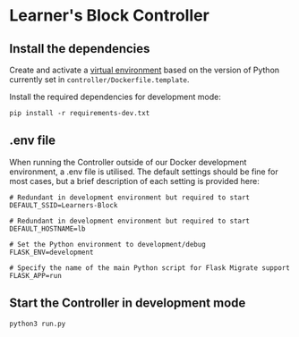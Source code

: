 # Learner's Block Controller

## Install the dependencies

Create and activate a [virtual environment](https://docs.python.org/3/tutorial/venv.html) based on the version of Python currently set in `controller/Dockerfile.template`.

Install the required dependencies for development mode:

`pip install -r requirements-dev.txt`

## .env file
When running the Controller outside of our Docker development environment, a .env file is utilised. The default settings should be fine for most cases, but a brief description of each setting is provided here:

```
# Redundant in development environment but required to start
DEFAULT_SSID=Learners-Block

# Redundant in development environment but required to start
DEFAULT_HOSTNAME=lb  

# Set the Python environment to development/debug
FLASK_ENV=development  

# Specify the name of the main Python script for Flask Migrate support
FLASK_APP=run  
```

## Start the Controller in development mode
`python3 run.py`